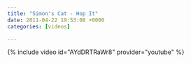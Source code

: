 ```yaml
---
title: "Simon's Cat - Hop It"
date: 2011-04-22 19:53:08 +0000
categories: [videos]

---
```

{% include video id="AYdDRTRaWr8" provider="youtube" %}